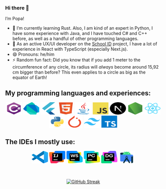 ### Hi there 👋

I’m Popa!

- 🌱 I’m currently learning Rust. Also, I am kind of an expert in Python, I have some experience with Java, and I have touched C# and C++ before, as well as a handful of other programming languages.
- 🏫 As an active UX/UI developer on the [School ID](https://schoolid.de/) project, I have a lot of experience in React with TypeScript (especially Next.js).
- 😄 Pronouns: he/him
- ⚡ Random fun fact: Did you know that if you add 1 meter to the circumference of any circle, its radius will *always* become around 15,92 cm bigger than before? This even applies to a circle as big as the equator of Earth!

## My programming languages and experiences:

<div align="center">
  <img src="https://raw.githubusercontent.com/devicons/devicon/master/icons/csharp/csharp-original.svg" height="40" width="52" alt="csharp-logo" />
  <a href="https://dart.dev/" alt="Dart"><img src="https://raw.githubusercontent.com/devicons/devicon/master/icons/dart/dart-original.svg" height="40" width="52" alt="dart-logo" /></a>
  <a href="https://flutter.dev/" alt="Flutter"><img src="https://raw.githubusercontent.com/devicons/devicon/master/icons/flutter/flutter-original.svg" height="40" width="52" alt="flutter-logo" /></a>
  <img src="https://raw.githubusercontent.com/devicons/devicon/master/icons/html5/html5-original.svg" height="40" width="52" alt="html5-logo" />
  <a href="https://www.java.com/" alt="Java"><img src="https://raw.githubusercontent.com/devicons/devicon/master/icons/java/java-original.svg" height="40" width="52" alt="java-logo"  /></a>
  <img src="https://raw.githubusercontent.com/devicons/devicon/master/icons/javascript/javascript-original.svg" height="40" width="52" alt="javascript-logo"  />
  <a href="https://nextjs.org/" alt="Next.js"><img src="https://raw.githubusercontent.com/devicons/devicon/master/icons/nextjs/nextjs-original.svg" height="40" width="52" alt="nextjs-logo"  /></a>
  <a href="https://nodejs.org/" alt="Node.js"><img src="https://raw.githubusercontent.com/devicons/devicon/master/icons/nodejs/nodejs-original.svg" height="40" width="52" alt="nodejs-logo"  /></a>
  <a href="https://react.dev/" alt="React"><img src="https://raw.githubusercontent.com/devicons/devicon/master/icons/react/react-original.svg" height="40" width="52" alt="react-logo"  /></a>
  <a href="https://python.org/" alt="Python"><img src="https://raw.githubusercontent.com/devicons/devicon/master/icons/python/python-original.svg" height="40" width="52" alt="python-logo" /></a>
  <a href="https://pytorch.org/" alt="PyTorch"><img src="https://raw.githubusercontent.com/devicons/devicon/master/icons/pytorch/pytorch-original.svg" height="40" width="52" alt="pytorch-logo" /></a>
  <a href="https://tailwindcss.com/" alt="TailwindCSS"><img src="https://raw.githubusercontent.com/devicons/devicon/master/icons/tailwindcss/tailwindcss-original.svg" height="40" width="52" alt="tailwindcss-logo" /></a>
  <a href="https://www.typescriptlang.org/" alt="Typescript"><img src="https://raw.githubusercontent.com/devicons/devicon/master/icons/typescript/typescript-original.svg" height="40" width="52" alt="typescript-logo" /></a>
</div>

## The IDEs I mostly use:

<div align="center">
  <a href="https://code.visualstudio.com/" alt="Visual Studio Code"><img src="https://raw.githubusercontent.com/devicons/devicon/master/icons/vscode/vscode-original.svg" height="40" width="52" alt="vscode-logo"  /></a>
  <a href="https://www.jetbrains.com/idea/" alt="IntelliJ IDEA"><img src="https://raw.githubusercontent.com/devicons/devicon/master/icons/intellij/intellij-original.svg" height="40" width="52" alt="intellij-logo" /></a>
  <a href="https://www.jetbrains.com/webstorm" alt="WebStorm"><img src="https://raw.githubusercontent.com/devicons/devicon/master/icons/webstorm/webstorm-original.svg" height="40" width="52" alt="webstorm-logo" /></a>
  <a href="https://www.jetbrains.com/pycharm" alt="PyCharm"><img src="https://raw.githubusercontent.com/devicons/devicon/master/icons/pycharm/pycharm-original.svg" height="40" width="52" alt="pycharm-logo" /></a>
  <a href="https://www.jetbrains.com/datagrip" alt="DataGrip"><img src="https://raw.githubusercontent.com/devicons/devicon/master/icons/datagrip/datagrip-original.svg" height="40" width="52" alt="datagrip-logo" /></a>
  <a href="https://developer.android.com/studio" alt="Android Studio"><img src="https://raw.githubusercontent.com/devicons/devicon/master/icons/androidstudio/androidstudio-original.svg" height="40" width="52" alt="androidstudio-logo" /></a>
</div>

<br />

<br />

<div align="center">

  [![GitHub Streak](https://streak-stats.demolab.com?user=Popa-42&theme=github-dark&hide_border=true&mode=weekly)](https://git.io/streak-stats)

</div>
